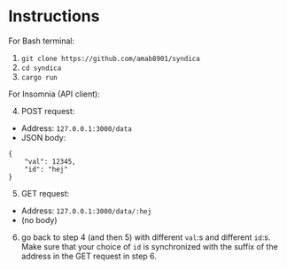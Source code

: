 # Instructions

For Bash terminal:
1. `git clone https://github.com/amab8901/syndica`
2. `cd syndica`
3. `cargo run`

For Insomnia (API client):

4. POST request:
- Address: `127.0.0.1:3000/data`
- JSON body: 
```
{
	"val": 12345, 
	"id": "hej"
}
```
5. GET request:
- Address: `127.0.0.1:3000/data/:hej`
- (no body)
6. go back to step 4 (and then 5) with different `val`:s and different `id`:s. Make sure that your choice of `id` is synchronized with the suffix of the address in the GET request in step 6. 